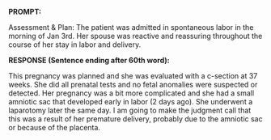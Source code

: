**PROMPT:**

Assessment & Plan:  The patient was admitted in spontaneous labor in the morning of Jan 3rd. Her spouse was reactive and reassuring throughout the course of her stay in labor and delivery.

**RESPONSE (Sentence ending after 60th word):**

This pregnancy was planned and she was evaluated with a c-section at 37 weeks. She did all prenatal tests and no fetal anomalies were suspected or detected. Her pregnancy was a bit more complicated and she had a small amniotic sac that developed early in labor (2 days ago). She underwent a laparotomy later the same day. I am going to make the judgment call that this was a result of her premature delivery, probably due to the amniotic sac or because of the placenta. 